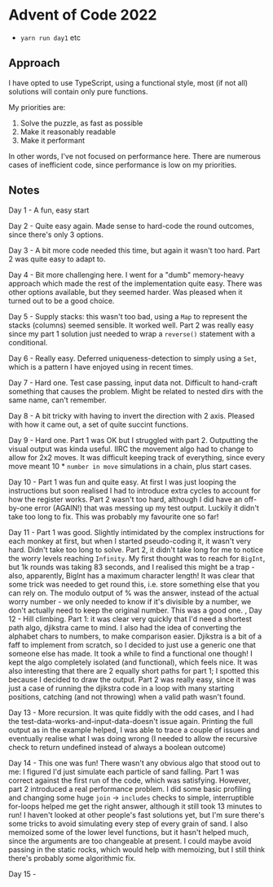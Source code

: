 # Advent of Code 2022

- `yarn run day1` etc


## Approach

I have opted to use TypeScript, using a functional style, most (if not all) solutions will contain only pure functions.

My priorities are:

1) Solve the puzzle, as fast as possible
2) Make it reasonably readable
3) Make it performant

In other words, I've not focused on performance here. There are numerous cases of inefficient code, since performance is low on my priorities.

## Notes

Day 1 - A fun, easy start

Day 2 - Quite easy again. Made sense to hard-code the round outcomes, since there's only 3 options.

Day 3 - A bit more code needed this time, but again it wasn't too hard. Part 2 was quite easy to adapt to.

Day 4 - Bit more challenging here. I went for a "dumb" memory-heavy approach which made the rest of the implementation quite easy. There was other options available, but they seemed harder. Was pleased when it turned out to be a good choice.

Day 5 - Supply stacks: this wasn't too bad, using a `Map` to represent the stacks (columns) seemed sensible. It worked well. Part 2 was really easy since my part 1 solution just needed to wrap a `reverse()` statement with a conditional.

Day 6 - Really easy. Deferred uniqueness-detection to simply using a `Set`, which is a pattern I have enjoyed using in recent times.

Day 7 - Hard one. Test case passing, input data not. Difficult to hand-craft something that causes the problem. Might be related to nested dirs with the same name, can't remember.

Day 8 - A bit tricky with having to invert the direction with 2 axis. Pleased with how it came out, a set of quite succint functions.

Day 9 - Hard one. Part 1 was OK but I struggled with part 2. Outputting the visual output was kinda useful. IIRC the movement algo had to change to allow for 2x2 moves. It was difficult keeping track of everything, since every move meant 10 * `number in move` simulations in a chain, plus start cases.

Day 10 - Part 1 was fun and quite easy. At first I was just looping the instructions but soon realised I had to introduce extra cycles to account for how the register works. Part 2 wasn't too hard, although I did have an off-by-one error (AGAIN!) that was messing up my test output. Luckily it didn't take too long to fix. This was probably my favourite one so far!

Day 11 - Part 1 was good. Slightly intimidated by the complex instructions for each monkey at first, but when I started pseudo-coding it, it wasn't very hard. Didn't take too long to solve. Part 2, it didn't take long for me to notice the worry levels reaching `Infinity`. My first thought was to reach for `BigInt`, but 1k rounds was taking 83 seconds, and I realised this might be a trap - also, apparently, BigInt has a maximum character length! It was clear that some trick was needed to get round this, i.e. store something else that you can rely on. The modulo output of % was the answer, instead of the actual worry number - we only needed to know if it's divisible by a number, we don't actually need to keep the original number. This was a good one.
  ,
Day 12 - Hill climbing. Part 1: it was clear very quickly that I'd need a shortest path algo, djikstra came to mind. I also had the idea of converting the alphabet chars to numbers, to make comparison easier. Djikstra is a bit of a faff to implement from scratch, so I decided to just use a generic one that someone else has made. It took a while to find a functional one though! I kept the algo completely isolated (and functional), which feels nice. It was also interesting that there are 2 equally short paths for part 1; I spotted this because I decided to draw the output. Part 2 was really easy, since it was just a case of running the djikstra code in a loop with many starting positions, catching (and not throwing) when a valid path wasn't found.

Day 13 - More recursion. It was quite fiddly with the odd cases, and I had the test-data-works-and-input-data-doesn't issue again. Printing the full output as in the example helped, I was able to trace a couple of issues and eventually realise what I was doing wrong (I needed to allow the recursive check to return undefined instead of always a boolean outcome)


Day 14 - This one was fun! There wasn't any obvious algo that stood out to me: I figured I'd just simulate each particle of sand falling. Part 1 was correct against the first run of the code, which was satisfying. However, part 2 introduced a real performance problem. I did some basic profiling and changing some huge `join` -> `includes` checks to simple, interruptible for-loops helped me get the right answer, although it still took 13 minutes to run! I haven't looked at other people's fast solutions yet, but I'm sure there's some tricks to avoid simulating every step of every grain of sand. I also memoized some of the lower level functions, but it hasn't helped much, since the arguments are too changeable at present. I could maybe avoid passing in the static rocks, which would help with memoizing, but I still think there's probably some algorithmic fix.

Day 15 - 